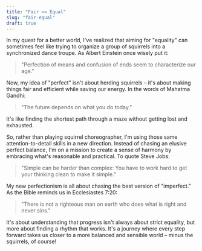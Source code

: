 ```yaml
---
title: "Fair >= Equal"
slug: "fair-equal"
draft: true
---
```


In my quest for a better world, I've realized that aiming for "equality" can
sometimes feel like trying to organize a group of squirrels into a synchronized
dance troupe. As Albert Einstein once wisely put it:

> "Perfection of means and confusion of ends seem to characterize our age."

Now, my idea of "perfect" isn't about herding squirrels – it's about making
things fair and efficient while saving our energy. In the words of Mahatma
Gandhi:

> "The future depends on what you do today."

It's like finding the shortest path through a maze without getting lost and
exhausted.

So, rather than playing squirrel choreographer, I'm using those same
attention-to-detail skills in a new direction. Instead of chasing an elusive
perfect balance, I'm on a mission to create a sense of harmony by embracing
what's reasonable and practical. To quote Steve Jobs:

> "Simple can be harder than complex: You have to work hard to get your thinking
> clean to make it simple."

My new perfectionism is all about chasing the best version of "imperfect." As
the Bible reminds us in Ecclesiastes 7:20:

> "There is not a righteous man on earth who does what is right and never sins."

It's about understanding that progress isn't always about strict equality, but
more about finding a rhythm that works. It's a journey where every step forward
takes us closer to a more balanced and sensible world – minus the squirrels, of
course!

